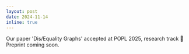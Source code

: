 ```yaml
---
layout: post
date: 2024-11-14
inline: true
---
```


Our paper 'Dis/Equality Graphs' accepted at POPL 2025, research track 🎉 Preprint coming soon.
